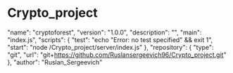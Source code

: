 # Crypto_project

"name": "cryptoforest",
  "version": "1.0.0",
  "description": "",
  "main": "index.js",
  "scripts": {
    "test": "echo \"Error: no test specified\" && exit 1",
    "start": "node /Crypto_project/server/index.js"
  },
  "repository": {
    "type": "git",
    "url": "git+https://github.com/Ruslansergeevich96/Crypto_project.git"
  },
  "author": "Ruslan_Sergeevich"